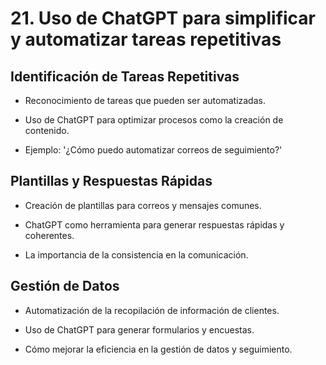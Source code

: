 # 21. Uso de ChatGPT para simplificar y automatizar tareas repetitivas

## Identificación de Tareas Repetitivas

* Reconocimiento de tareas que pueden ser automatizadas.

* Uso de ChatGPT para optimizar procesos como la creación de contenido.

* Ejemplo: '¿Cómo puedo automatizar correos de seguimiento?'

## Plantillas y Respuestas Rápidas

* Creación de plantillas para correos y mensajes comunes.

* ChatGPT como herramienta para generar respuestas rápidas y coherentes.

* La importancia de la consistencia en la comunicación.

## Gestión de Datos

* Automatización de la recopilación de información de clientes.

* Uso de ChatGPT para generar formularios y encuestas.

* Cómo mejorar la eficiencia en la gestión de datos y seguimiento.